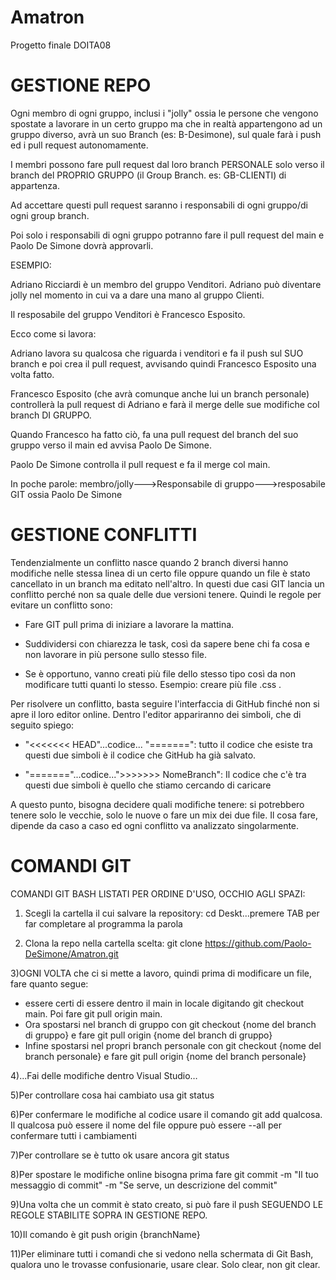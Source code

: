 # Amatron
Progetto finale DOITA08



# GESTIONE REPO
Ogni membro di ogni gruppo, inclusi i "jolly" ossia le persone che vengono spostate a lavorare in un certo gruppo ma che in realtà appartengono ad un gruppo diverso, avrà un suo Branch (es: B-Desimone), sul quale farà i push ed i pull request autonomamente. 

I membri possono fare pull request dal loro branch PERSONALE solo verso il branch del PROPRIO GRUPPO (il Group Branch. es: GB-CLIENTI) di appartenza.

Ad accettare questi pull request saranno i responsabili di ogni gruppo/di ogni group branch.

Poi solo i responsabili di ogni gruppo potranno fare il pull request del main e Paolo De Simone dovrà approvarli.

ESEMPIO:

Adriano Ricciardi è un membro del gruppo Venditori. Adriano può diventare jolly nel momento in cui va a dare una mano al gruppo Clienti.

Il resposabile del gruppo Venditori è Francesco Esposito.

Ecco come si lavora: 

Adriano lavora su qualcosa che riguarda i venditori e fa il push sul SUO branch e poi crea il pull request, avvisando quindi Francesco Esposito una volta fatto.

Francesco Esposito (che avrà comunque anche lui un branch personale) controllerà la pull request di Adriano e farà il merge delle sue modifiche col branch DI GRUPPO.

Quando Francesco ha fatto ciò, fa una pull request del branch del suo gruppo verso il main ed avvisa Paolo De Simone.

Paolo De Simone controlla il pull request e fa il merge col main.

In poche parole: membro/jolly--->Responsabile di gruppo--->resposabile GIT ossia Paolo De Simone



# GESTIONE CONFLITTI

Tendenzialmente un conflitto nasce quando 2 branch diversi hanno modifiche nelle stessa linea di un certo file oppure quando un file è stato cancellato
in un branch ma editato nell'altro.
In questi due casi GIT lancia un conflitto perché non sa quale delle due versioni tenere. Quindi le regole per evitare un conflitto sono:

- Fare GIT pull prima di iniziare a lavorare la mattina.
  
- Suddividersi con chiarezza le task, così da sapere bene chi fa cosa e non lavorare in più persone sullo stesso file.
  
- Se è opportuno, vanno creati più file dello stesso tipo così da non modificare tutti quanti lo stesso. Esempio: creare più file .css .

Per risolvere un conflitto, basta seguire l'interfaccia di GitHub finché non si apre il loro editor online. 
Dentro l'editor appariranno dei simboli, che di seguito spiego:

- "<<<<<<< HEAD"...codice... "=======": tutto il codice che esiste tra questi due simboli è il codice che GitHub ha già salvato.

- "======="...codice...">>>>>>> NomeBranch": Il codice che c'è tra questi due simboli è quello che stiamo cercando di caricare

A questo punto, bisogna decidere quali modifiche tenere: si potrebbero tenere solo le vecchie, solo le nuove o fare un mix dei due file.
Il cosa fare, dipende da caso a caso ed ogni conflitto va analizzato singolarmente.



# COMANDI GIT

COMANDI GIT BASH LISTATI PER ORDINE D'USO, OCCHIO AGLI SPAZI:

1) Scegli la cartella il cui salvare la repository: cd Deskt...premere TAB per far completare al programma la parola

2) Clona la repo nella cartella scelta: git clone https://github.com/Paolo-DeSimone/Amatron.git

3)OGNI VOLTA che ci si mette a lavoro, quindi prima di modificare un file, fare quanto segue: 
- essere certi di essere dentro il main in locale digitando git checkout main. Poi fare git pull origin main.
- Ora spostarsi nel branch di gruppo con git checkout {nome del branch di gruppo} e fare git pull origin {nome del branch di gruppo}
- Infine spostarsi nel propri branch personale con git checkout {nome del branch personale} e fare git pull origin {nome del branch personale}

4)...Fai delle modifiche dentro Visual Studio…

5)Per controllare cosa hai cambiato usa git status

6)Per confermare le modifiche al codice usare il comando git add qualcosa.
  Il qualcosa può essere il nome del file oppure può essere --all per confermare tutti i cambiamenti

7)Per controllare se è tutto ok usare ancora git status

8)Per spostare le modifiche online bisogna prima fare git commit -m "Il tuo messaggio di commit" -m "Se serve, un descrizione del commit"

9)Una volta che un commit è stato creato, si può fare il push SEGUENDO LE REGOLE STABILITE SOPRA IN GESTIONE REPO.

10)Il comando è git push origin {branchName}

11)Per eliminare tutti i comandi che si vedono nella schermata di Git Bash, qualora uno le trovasse confusionarie, usare clear. Solo clear, non git clear.
